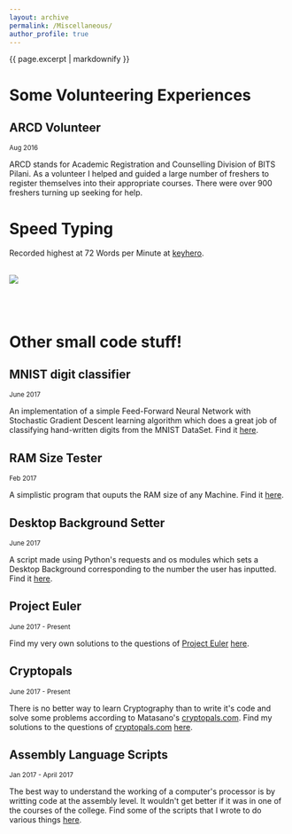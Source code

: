 ```yaml
---
layout: archive
permalink: /Miscellaneous/
author_profile: true
---
```


{{ page.excerpt | markdownify }}

# Some Volunteering Experiences

## ARCD Volunteer
<small>Aug 2016</small>

<p>ARCD stands for Academic Registration and Counselling Division of BITS Pilani. As a volunteer I helped and guided a large number of freshers to register themselves into their appropriate courses. There were over 900 freshers turning up seeking for help.</p>

# Speed Typing

<p>Recorded highest at 72 Words per Minute at <a href = "https://www.keyhero.com/" id = "link">keyhero</a>.</p><br>
<img src = "{{ site.baseurl }}/images/72WPM_keyhero.png"/>


<br><br>
# Other small code stuff!

## MNIST digit classifier
<small>June 2017</small>

<p>An implementation of a simple Feed-Forward Neural Network with Stochastic Gradient Descent learning algorithm which does a great job of classifying hand-written digits from the MNIST DataSet. Find it <a href="https://github.com/jbnerd/MNIST_classifier" id = "link">here</a>.</p>

## RAM Size Tester
<small>Feb 2017</small>

<p>A simplistic program that ouputs the RAM size of any Machine. Find it <a href="https://github.com/jbnerd/Random_Codes/tree/master/RAM_size_tester" id = "link">here</a>.</p>

## Desktop Background Setter
<small>June 2017</small>

<p>A script made using Python's requests and os modules which sets a Desktop Background corresponding to the number the user has inputted. Find it <a href="https://github.com/jbnerd/Random_Codes/tree/master/Desktop_Background_Setter" id = "link">here</a>.</p>

## Project Euler
<small>June 2017 - Present</small>

<p>Find my very own solutions to the questions of <a href="https://projecteuler.net/" id = "link">Project Euler</a> <a href="https://github.com/jbnerd/competitive_coding/tree/master/Project%20Euler" id = "link">here</a>.</p>

## Cryptopals
<small>June 2017 - Present</small>

<p>There is no better way to learn Cryptography than to write it's code and solve some problems according to Matasano's <a href="https://cryptopals.com" id = "link">cryptopals.com</a>. Find my solutions to the questions of <a href="https://cryptopals.com" id = "link">cryptopals.com</a> <a href="https://github.com/jbnerd/cryptopals" id = "link">here</a>.</p>

## Assembly Language Scripts
<small>Jan 2017 - April 2017</small>

<p>The best way to understand the working of a computer's processor is by writting code at the assembly level. It wouldn't get better if it was in one of the courses of the college. Find some of the scripts that I wrote to do various things <a href="https://github.com/jbnerd/Micro-Proc_ASM_codes" id = "link">here</a>.</p>
